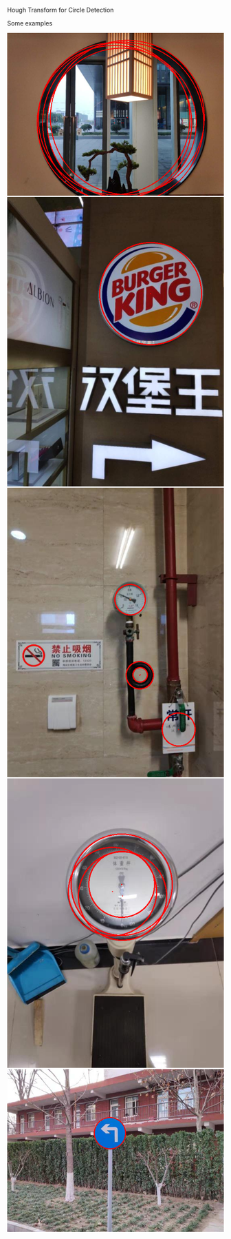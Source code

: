 Hough Transform for Circle Detection 

Some examples 

![](https://github.com/emirhantopcu/bbm418/blob/main/experiment1/results/26Circles.png) 
![](https://github.com/emirhantopcu/bbm418/blob/main/experiment1/results/29Circles.png)
![](https://github.com/emirhantopcu/bbm418/blob/main/experiment1/results/37Circles.png)
![](https://github.com/emirhantopcu/bbm418/blob/main/experiment1/results/38Circles.png)
![](https://github.com/emirhantopcu/bbm418/blob/main/experiment1/results/51Circles.png)
